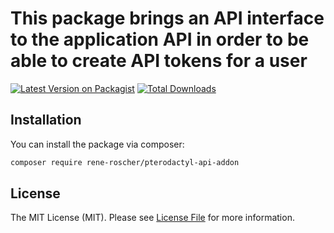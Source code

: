 # This package brings an API interface to the application API in order to be able to create API tokens for a user

[![Latest Version on Packagist](https://img.shields.io/packagist/v/pterodactylapiaddon/pterodactyl-api-addon.svg?style=flat-square)](https://packagist.org/packages/pterodactylapiaddon/pterodactyl-api-addon)
[![Total Downloads](https://img.shields.io/packagist/dt/pterodactylapiaddon/pterodactyl-api-addon.svg?style=flat-square)](https://packagist.org/packages/pterodactylapiaddon/pterodactyl-api-addon)

## Installation

You can install the package via composer:

```bash
composer require rene-roscher/pterodactyl-api-addon
```

## License

The MIT License (MIT). Please see [License File](LICENSE.md) for more information.
